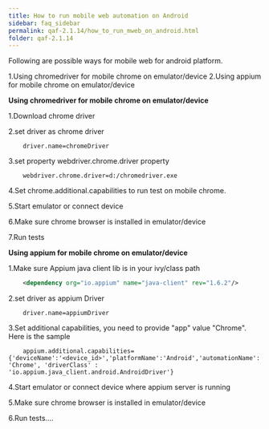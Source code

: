 ```yaml
---
title: How to run mobile web automation on Android
sidebar: faq_sidebar
permalink: qaf-2.1.14/how_to_run_mweb_on_android.html
folder: qaf-2.1.14
---
```


Following are possible ways for mobile web for android platform.

1.Using chromedriver for mobile chrome on emulator/device
2.Using appium for mobile chrome on  emulator/device


**Using chromedriver for  mobile chrome on  emulator/device**

1.Download chrome driver

2.set driver as chrome driver

```properties	
	driver.name=chromeDriver
```	
3.set property webdriver.chrome.driver property

```properties	
	webdriver.chrome.driver=d:/chromedriver.exe
```	

4.Set chrome.additional.capabilities to run test on mobile chrome.

5.Start emulator or connect device

6.Make sure chrome browser is installed in emulator/device

7.Run tests



**Using appium for  mobile chrome on  emulator/device**

1.Make sure Appium java client lib is in your ivy/class path

```xml	
    <dependency org="io.appium" name="java-client" rev="1.6.2"/>
```	
2.set driver as appium Driver

```properties
    driver.name=appiumDriver
```	
3.Set additional capabilities, you need to provide "app" value "Chrome". Here is the sample

```properties	
    appium.additional.capabilities={'deviceName':'<device_id>','platformName':'Android','automationName':'Appium','browserName': 'Chrome', 'driverClass' : 'io.appium.java_client.android.AndroidDriver'}
```	

4.Start emulator or connect device where appium server is running

5.Make sure chrome browser is installed in emulator/device

6.Run tests....

